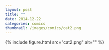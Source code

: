 ```yaml
---
layout: post
title: ""
date: 2014-12-22
categories: comics
thumbnail: /images/comics/cat2.png
---
```


{% include figure.html src="cat2.png" alt="" %}